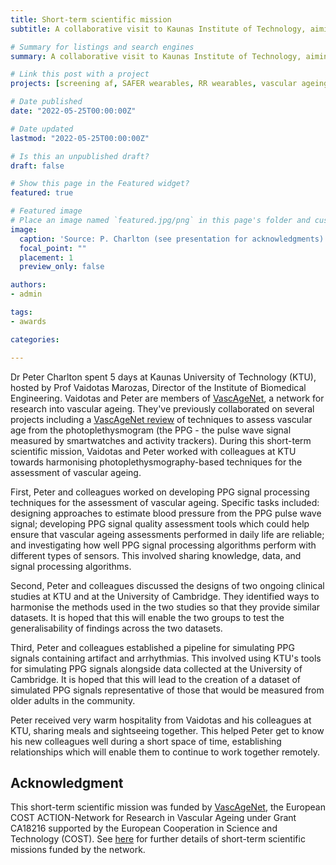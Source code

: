 ```yaml
---
title: Short-term scientific mission
subtitle: A collaborative visit to Kaunas Institute of Technology, aiming to harmonise photoplethysmography-based techniques for the assessment of vascular ageing

# Summary for listings and search engines
summary: A collaborative visit to Kaunas Institute of Technology, aiming to harmonise photoplethysmography-based techniques for the assessment of vascular ageing

# Link this post with a project
projects: [screening af, SAFER wearables, RR wearables, vascular ageing]

# Date published
date: "2022-05-25T00:00:00Z"

# Date updated
lastmod: "2022-05-25T00:00:00Z"

# Is this an unpublished draft?
draft: false

# Show this page in the Featured widget?
featured: true

# Featured image
# Place an image named `featured.jpg/png` in this page's folder and customize its options here.
image:
  caption: 'Source: P. Charlton (see presentation for acknowledgments)'
  focal_point: ""
  placement: 1
  preview_only: false

authors:
- admin

tags:
- awards

categories:

---
```


Dr Peter Charlton spent 5 days at Kaunas University of Technology (KTU), hosted by Prof Vaidotas Marozas, Director of the Institute of Biomedical Engineering. Vaidotas and Peter are members of [VascAgeNet](https://vascagenet.eu/), a network for research into vascular ageing. They've previously collaborated on several projects including a [VascAgeNet review](/publication/vascagenet_ppg_review/) of techniques to assess vascular age from the photoplethysmogram (the PPG - the pulse wave signal measured by smartwatches and activity trackers). During this short-term scientific mission, Vaidotas and Peter worked with colleagues at KTU towards harmonising photoplethysmography-based techniques for the assessment of vascular ageing.
 
First, Peter and colleagues worked on developing PPG signal processing techniques for the assessment of vascular ageing. Specific tasks included: designing approaches to estimate blood pressure from the PPG pulse wave signal; developing PPG signal quality assessment tools which could help ensure that vascular ageing assessments performed in daily life are reliable; and investigating how well PPG signal processing algorithms perform with different types of sensors. This involved sharing knowledge, data, and signal processing algorithms.
 
Second, Peter and colleagues discussed the designs of two ongoing clinical studies at KTU and at the University of Cambridge. They identified ways to harmonise the methods used in the two studies so that they provide similar datasets. It is hoped that this will enable the two groups to test the generalisability of findings across the two datasets.
 
Third, Peter and colleagues established a pipeline for simulating PPG signals containing artifact and arrhythmias. This involved using KTU's tools for simulating PPG signals alongside data collected at the University of Cambridge. It is hoped that this will lead to the creation of a dataset of simulated PPG signals representative of those that would be measured from older adults in the community.
 
Peter received very warm hospitality from Vaidotas and his colleagues at KTU, sharing meals and sightseeing together. This helped Peter get to know his new colleagues well during a short space of time, establishing relationships which will enable them to continue to work together remotely.

## Acknowledgment

This short-term scientific mission was funded by [VascAgeNet](https://vascagenet.eu/), the European COST ACTION-Network for Research in Vascular Ageing under Grant CA18216 supported by the European Cooperation in Science and Technology (COST). See [here](https://vascagenet.eu/performed-stsms) for further details of short-term scientific missions funded by the network.